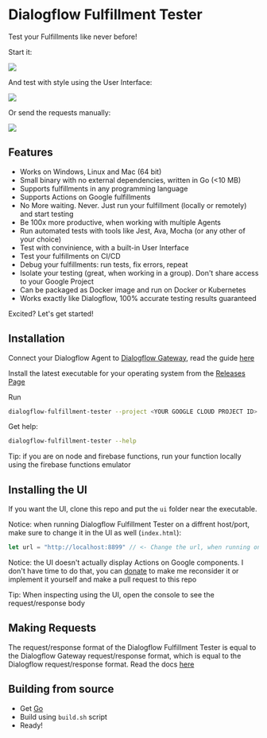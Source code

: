 # Dialogflow Fulfillment Tester

Test your Fulfillments like never before!

Start it:

![](https://i.imgur.com/Y5Ufr32.png)

And test with style using the User Interface:

![](https://i.imgur.com/YSulY94.png)

Or send the requests manually:

![](https://i.imgur.com/ywbIjrE.jpg)

## Features

- Works on Windows, Linux and Mac (64 bit)
- Small binary with no external dependencies, written in Go (<10 MB)
- Supports fulfillments in any programming language
- Supports Actions on Google fulfillments
- No More waiting. Never. Just run your fulfillment (locally or remotely) and start testing
- Be 100x more productive, when working with multiple Agents
- Run automated tests with tools like Jest, Ava, Mocha (or any other of your choice)
- Test with convinience, with a built-in User Interface
- Test your fulfillments on CI/CD
- Debug your fulfillments: run tests, fix errors, repeat
- Isolate your testing (great, when working in a group). Don't share access to your Google Project
- Can be packaged as Docker image and run on Docker or Kubernetes
- Works exactly like Dialogflow, 100% accurate testing results guaranteed

Excited? Let's get started!

## Installation

Connect your Dialogflow Agent to [Dialogflow Gateway](https://dialogflow.cloud.ushakov.co), read the guide [here](https://github.com/mishushakov/dialogflow-gateway-docs/blob/master/guide.md)

Install the latest executable for your operating system from the [Releases Page](https://github.com/mishushakov/dialogflow-fulfillment-tester/releases)

Run

```sh
dialogflow-fulfillment-tester --project <YOUR GOOGLE CLOUD PROJECT ID> --fulfillment <URL>
```

Get help:

```sh
dialogflow-fulfillment-tester --help
```

Tip: if you are on node and firebase functions, run your function locally using the firebase functions emulator

## Installing the UI

If you want the UI, clone this repo and put the `ui` folder near the executable.

Notice: when running Dialogflow Fulfillment Tester on a diffrent host/port, make sure to change it in the UI as well (`index.html`):

```js
let url = "http://localhost:8899" // <- Change the url, when running on a different host/port
```

Notice: the UI doesn't actually display Actions on Google components. I don't have time to do that, you can [donate](https://paypal.me/mishushakov) to make me reconsider it or implement it yourself and make a pull request to this repo

Tip: When inspecting using the UI, open the console to see the request/response body

## Making Requests

The request/response format of the Dialogflow Fulfillment Tester is equal to the Dialogflow Gateway request/response format, which is equal to the Dialogflow request/response format. Read the docs [here](https://github.com/mishushakov/dialogflow-gateway-docs/blob/master/api.md)

## Building from source

- Get [Go](https://golang.org/dl/)
- Build using `build.sh` script
- Ready!